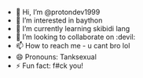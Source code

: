 - 👋 Hi, I’m @protondev1999
- 👀 I’m interested in baython
- 🌱 I’m currently learning skibidi lang
- 💞️ I’m looking to collaborate on :devil:
- 📫 How to reach me - u cant bro lol
- 😄 Pronouns: Tanksexual
- ⚡ Fun fact: f#ck you!

<!---
protondev1999/protondev1999 is a ✨ special ✨ repository because its `README.md` (this file) appears on your GitHub profile.
You can click the Preview link to take a look at your changes.
--->

